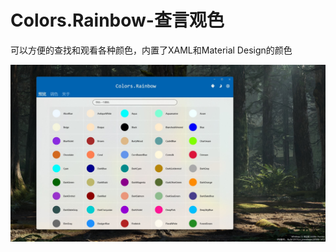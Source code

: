 # Colors.Rainbow-查言观色

可以方便的查找和观看各种颜色，内置了XAML和Material Design的颜色

![screenshot_colors.jpg](Assets/screenshot_colors.jpg)
